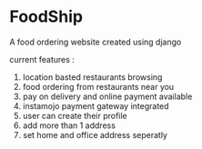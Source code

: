 # FoodShip
A food ordering website created using django

current features : 
1. location basted restaurants browsing
2. food ordering from restaurants near you
3. pay on delivery and online payment available
4. instamojo payment gateway integrated
5. user can create their profile 
6. add more than 1 address
7. set home and office address seperatly

